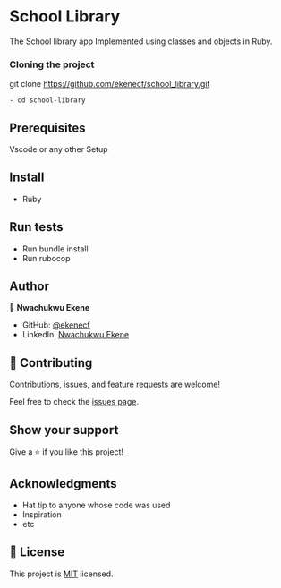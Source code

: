 
# School Library

The School library app Implemented using classes and objects in Ruby. 

### Cloning the project

 git clone https://github.com/ekenecf/school_library.git <Your-Build-Directory>
``` 
- cd school-library
```
## Prerequisites

Vscode or any other
Setup

## Install
- Ruby

## Run tests
- Run bundle install
- Run rubocop

## Author

👤 **Nwachukwu Ekene**

- GitHub: [@ekenecf](https://github.com/ekenecf)
- LinkedIn: [Nwachukwu Ekene](https://www.linkedin.com/in/nwachukwuekene/)

## 🤝 Contributing

Contributions, issues, and feature requests are welcome!

Feel free to check the [issues page](https://github.com/ekenecf/school_library/issues).

## Show your support

Give a ⭐️ if you like this project!

## Acknowledgments

- Hat tip to anyone whose code was used
- Inspiration
- etc

## 📝 License

This project is [MIT](./LICENSE) licensed.
